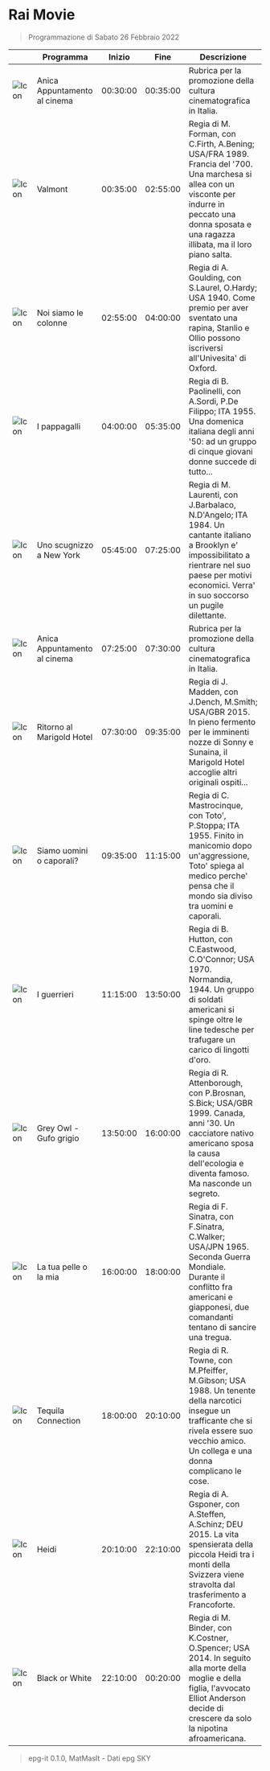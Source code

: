 # Rai Movie
> Programmazione di Sabato 26 Febbraio 2022

||Programma|Inizio|Fine|Descrizione|
|---|---|---|---|---|
|![Icon](https://guidatv.sky.it/uuid/dtt_cover_l58VsCKBwnW.png)|Anica Appuntamento al cinema|00:30:00|00:35:00|Rubrica per la promozione della cultura cinematografica in Italia.
|![Icon](https://guidatv.sky.it/uuid/09de12a7-55bf-44f6-94fe-7f8f168b6aba/cover?md5ChecksumParam=7086facb7cdd5e6bba517d09f73686a1)|Valmont|00:35:00|02:55:00|Regia di M. Forman, con C.Firth, A.Bening; USA/FRA 1989. Francia del &#039;700. Una marchesa si allea con un visconte per indurre in peccato una donna sposata e una ragazza illibata, ma il loro piano salta.
|![Icon](https://guidatv.sky.it/uuid/dtt_cover_l58VsCKBwnW.png)|Noi siamo le colonne|02:55:00|04:00:00|Regia di A. Goulding, con S.Laurel, O.Hardy; USA 1940. Come premio per aver sventato una rapina, Stanlio e Ollio possono iscriversi all&#039;Univesita&#039; di Oxford.
|![Icon](https://guidatv.sky.it/uuid/dtt_cover_l58VsCKBwnW.png)|I pappagalli|04:00:00|05:35:00|Regia di B. Paolinelli, con A.Sordi, P.De Filippo; ITA 1955. Una domenica italiana degli anni &#039;50: ad un gruppo di cinque giovani donne succede di tutto...
|![Icon](https://guidatv.sky.it/uuid/dtt_cover_l58VsCKBwnW.png)|Uno scugnizzo a New York|05:45:00|07:25:00|Regia di M. Laurenti, con J.Barbalaco, N.D&#039;Angelo; ITA 1984. Un cantante italiano a Brooklyn e&#039; impossibilitato a rientrare nel suo paese per motivi economici. Verra&#039; in suo soccorso un pugile dilettante.
|![Icon](https://guidatv.sky.it/uuid/dtt_cover_l58VsCKBwnW.png)|Anica Appuntamento al cinema|07:25:00|07:30:00|Rubrica per la promozione della cultura cinematografica in Italia.
|![Icon](https://guidatv.sky.it/uuid/dtt_cover_l58VsCKBwnW.png)|Ritorno al Marigold Hotel|07:30:00|09:35:00|Regia di J. Madden, con J.Dench, M.Smith; USA/GBR 2015. In pieno fermento per le imminenti nozze di Sonny e Sunaina, il Marigold Hotel accoglie altri originali ospiti...
|![Icon](https://guidatv.sky.it/uuid/dtt_cover_l58VsCKBwnW.png)|Siamo uomini o caporali?|09:35:00|11:15:00|Regia di C. Mastrocinque, con Toto&#039;, P.Stoppa; ITA 1955. Finito in manicomio dopo un&#039;aggressione, Toto&#039; spiega al medico perche&#039; pensa che il mondo sia diviso tra uomini e caporali.
|![Icon](https://guidatv.sky.it/uuid/dtt_cover_l58VsCKBwnW.png)|I guerrieri|11:15:00|13:50:00|Regia di B. Hutton, con C.Eastwood, C.O&#039;Connor; USA 1970. Normandia, 1944. Un gruppo di soldati americani si spinge oltre le line tedesche per trafugare un carico di lingotti d&#039;oro.
|![Icon](https://guidatv.sky.it/uuid/dtt_cover_l58VsCKBwnW.png)|Grey Owl - Gufo grigio|13:50:00|16:00:00|Regia di R. Attenborough, con P.Brosnan, S.Bick; USA/GBR 1999. Canada, anni &#039;30. Un cacciatore nativo americano sposa la causa dell&#039;ecologia e diventa famoso. Ma nasconde un segreto.
|![Icon](https://guidatv.sky.it/uuid/dtt_cover_l58VsCKBwnW.png)|La tua pelle o la mia|16:00:00|18:00:00|Regia di F. Sinatra, con F.Sinatra, C.Walker; USA/JPN 1965. Seconda Guerra Mondiale. Durante il conflitto fra americani e giapponesi, due comandanti tentano di sancire una tregua.
|![Icon](https://guidatv.sky.it/uuid/dtt_cover_l58VsCKBwnW.png)|Tequila Connection|18:00:00|20:10:00|Regia di R. Towne, con M.Pfeiffer, M.Gibson; USA 1988. Un tenente della narcotici insegue un trafficante che si rivela essere suo vecchio amico. Un collega e una donna complicano le cose.
|![Icon](https://guidatv.sky.it/uuid/b49831a3-9d21-4d0f-b190-a68c1410a1c7/cover?md5ChecksumParam=0b3f88b4425e601efa27276f15289c08)|Heidi|20:10:00|22:10:00|Regia di A. Gsponer, con A.Steffen, A.Schinz; DEU 2015. La vita spensierata della piccola Heidi tra i monti della Svizzera viene stravolta dal trasferimento a Francoforte.
|![Icon](https://guidatv.sky.it/uuid/dtt_cover_l58VsCKBwnW.png)|Black or White|22:10:00|00:20:00|Regia di M. Binder, con K.Costner, O.Spencer; USA 2014. In seguito alla morte della moglie e della figlia, l&#039;avvocato Elliot Anderson decide di crescere da solo la nipotina afroamericana.



 > epg-it 0.1.0, MatMasIt - Dati epg SKY